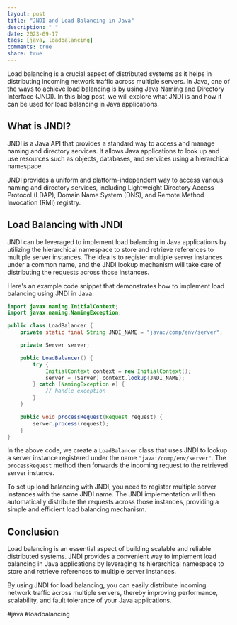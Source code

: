```yaml
---
layout: post
title: "JNDI and Load Balancing in Java"
description: " "
date: 2023-09-17
tags: [java, loadbalancing]
comments: true
share: true
---
```


Load balancing is a crucial aspect of distributed systems as it helps in distributing incoming network traffic across multiple servers. In Java, one of the ways to achieve load balancing is by using Java Naming and Directory Interface (JNDI). In this blog post, we will explore what JNDI is and how it can be used for load balancing in Java applications.

## What is JNDI?

JNDI is a Java API that provides a standard way to access and manage naming and directory services. It allows Java applications to look up and use resources such as objects, databases, and services using a hierarchical namespace.

JNDI provides a uniform and platform-independent way to access various naming and directory services, including Lightweight Directory Access Protocol (LDAP), Domain Name System (DNS), and Remote Method Invocation (RMI) registry.

## Load Balancing with JNDI

JNDI can be leveraged to implement load balancing in Java applications by utilizing the hierarchical namespace to store and retrieve references to multiple server instances. The idea is to register multiple server instances under a common name, and the JNDI lookup mechanism will take care of distributing the requests across those instances.

Here's an example code snippet that demonstrates how to implement load balancing using JNDI in Java:

```java
import javax.naming.InitialContext;
import javax.naming.NamingException;

public class LoadBalancer {
    private static final String JNDI_NAME = "java:/comp/env/server";

    private Server server;

    public LoadBalancer() {
        try {
            InitialContext context = new InitialContext();
            server = (Server) context.lookup(JNDI_NAME);
        } catch (NamingException e) {
            // handle exception
        }
    }

    public void processRequest(Request request) {
        server.process(request);
    }
}
```

In the above code, we create a `LoadBalancer` class that uses JNDI to lookup a server instance registered under the name `"java:/comp/env/server"`. The `processRequest` method then forwards the incoming request to the retrieved server instance.

To set up load balancing with JNDI, you need to register multiple server instances with the same JNDI name. The JNDI implementation will then automatically distribute the requests across those instances, providing a simple and efficient load balancing mechanism.

## Conclusion

Load balancing is an essential aspect of building scalable and reliable distributed systems. JNDI provides a convenient way to implement load balancing in Java applications by leveraging its hierarchical namespace to store and retrieve references to multiple server instances.

By using JNDI for load balancing, you can easily distribute incoming network traffic across multiple servers, thereby improving performance, scalability, and fault tolerance of your Java applications.

#java #loadbalancing